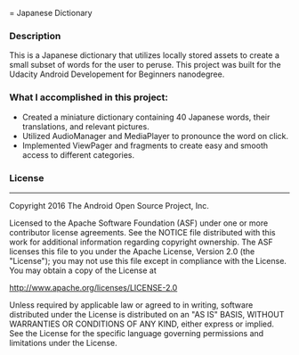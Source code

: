 = Japanese Dictionary

### Description
This is a Japanese dictionary that utilizes locally stored assets to create a small subset of words for the user to peruse.
This project was built for the Udacity Android Developement for Beginners nanodegree.

### What I accomplished in this project:

* Created a miniature dictionary containing 40 Japanese words, their translations, and relevant pictures.
* Utilized AudioManager and MediaPlayer to pronounce the word on click.
* Implemented ViewPager and fragments to create easy and smooth access to different categories.

### License
-------

Copyright 2016 The Android Open Source Project, Inc.

Licensed to the Apache Software Foundation (ASF) under one or more contributor
license agreements.  See the NOTICE file distributed with this work for
additional information regarding copyright ownership.  The ASF licenses this
file to you under the Apache License, Version 2.0 (the "License"); you may not
use this file except in compliance with the License.  You may obtain a copy of
the License at

http://www.apache.org/licenses/LICENSE-2.0

Unless required by applicable law or agreed to in writing, software
distributed under the License is distributed on an "AS IS" BASIS, WITHOUT
WARRANTIES OR CONDITIONS OF ANY KIND, either express or implied.  See the
License for the specific language governing permissions and limitations under
the License.
